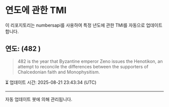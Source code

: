 
# 연도에 관한 TMI

이 리포지토리는 numbersapi를 사용하여 특정 년도에 관한 TMI를 자동으로 업데이트합니다.

## 연도: (482 )
> 482 is the year that Byzantine emperor Zeno issues the Henotikon, an attempt to reconcile the differences between the supporters of Chalcedonian faith and Monophysitism.

⏳ 업데이트 시간: 2025-08-21 23:43:34 (UTC)

---
자동 업데이트 봇에 의해 관리됩니다.
